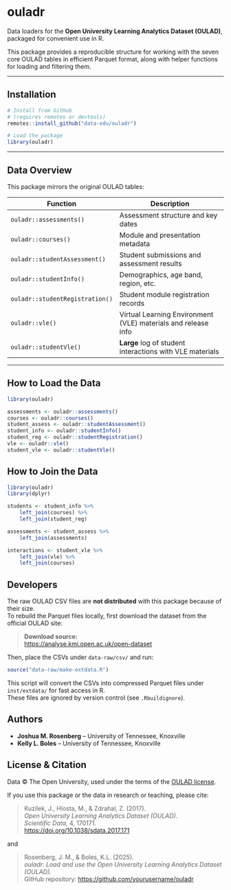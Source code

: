 
<!-- README.md is generated from README.Rmd. Please edit that file -->

# ouladr

Data loaders for the **Open University Learning Analytics Dataset
(OULAD)**, packaged for convenient use in R.

This package provides a reproducible structure for working with the
seven core OULAD tables in efficient Parquet format, along with helper
functions for loading and filtering them.

------------------------------------------------------------------------

## Installation

``` r
# Install from GitHub
# (requires remotes or devtools)
remotes::install_github("data-edu/ouladr")

# Load the package
library(ouladr)
```

------------------------------------------------------------------------

## Data Overview

This package mirrors the original OULAD tables:

| Function                        | Description                                                   |
|---------------------------------|---------------------------------------------------------------|
| `ouladr::assessments()`         | Assessment structure and key dates                            |
| `ouladr::courses()`             | Module and presentation metadata                              |
| `ouladr::studentAssessment()`   | Student submissions and assessment results                    |
| `ouladr::studentInfo()`         | Demographics, age band, region, etc.                          |
| `ouladr::studentRegistration()` | Student module registration records                           |
| `ouladr::vle()`                 | Virtual Learning Environment (VLE) materials and release info |
| `ouladr::studentVle()`          | **Large** log of student interactions with VLE materials      |

------------------------------------------------------------------------

## How to Load the Data

``` r
library(ouladr)

assessments <- ouladr::assessments()
courses <- ouladr::courses()
student_assess <- ouladr::studentAssessment()
student_info <- ouladr::studentInfo()
student_reg <- ouladr::studentRegistration()
vle <- ouladr::vle()
student_vle <- ouladr::studentVle()
```

## How to Join the Data

``` r
library(ouladr) 
library(dplyr)

students <- student_info %>% 
    left_join(courses) %>% 
    left_join(student_reg)

assessments <- student_assess %>% 
    left_join(assessments)

interactions <- student_vle %>%
    left_join(vle) %>%
    left_join(courses)
```

## Developers

The raw OULAD CSV files are **not distributed** with this package
because of their size.  
To rebuild the Parquet files locally, first download the dataset from
the official OULAD site:

> **Download source:**  
> <https://analyse.kmi.open.ac.uk/open-dataset>

Then, place the CSVs under `data-raw/csv/` and run:

``` r
source("data-raw/make-extdata.R")
```

This script will convert the CSVs into compressed Parquet files under
`inst/extdata/` for fast access in R.  
These files are ignored by version control (see `.Rbuildignore`).

## Authors

- **Joshua M. Rosenberg** – University of Tennessee, Knoxville  
- **Kelly L. Boles** – University of Tennessee, Knoxville

## License & Citation

Data © The Open University, used under the terms of the [OULAD
license](https://analyse.kmi.open.ac.uk/open-dataset).

If you use this package or the data in research or teaching, please
cite:

> Kuzilek, J., Hlosta, M., & Zdrahal, Z. (2017).  
> *Open University Learning Analytics Dataset (OULAD).*  
> *Scientific Data*, 4, 170171.  
> <https://doi.org/10.1038/sdata.2017.171>

and

> Rosenberg, J. M., & Boles, K.L. (2025).  
> *ouladr: Load and use the Open University Learning Analytics Dataset
> (OULAD).*  
> GitHub repository: <https://github.com/yourusername/ouladr>
